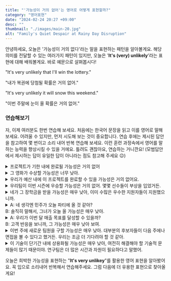 ```yaml
---
title: "'가능성이 거의 없어'는 영어로 어떻게 표현할까?"
category: "영어표현"
date: "2024-02-24 20:27 +09:00"
desc: ""
thumbnail: "./images/main-20.jpg"
alt: "Family's Quiet Despair at Rainy Day Disruption"
---
```


안녕하세요, 오늘은 '가능성이 거의 없다'라는 말을 표현하는 패턴을 알아볼게요. 해당 의미를 전달할 수 있는 여러가지 패턴이 있지만, 오늘은 '**It's (very) unlikely**'라는 표현에 대해 배워볼게요. 바로 예문으로 살펴봅시다!

"It's very unlikely that I'll win the lottery."

"내가 복권에 당첨될 확률은 거의 없어."

"It's very unlikely it will snow this weekend."

"이번 주말에 눈이 올 확률은 거의 없어."

### 연습해보기

자, 이제 여러분도 한번 연습해 보세요. 처음에는 한국어 문장을 읽고 이를 영어로 말해보세요. 어려울 수 있지만, 먼저 시도해 보는 것이 중요합니다. 연습 후에는 제시된 답안을 참고하여 몇 번이고 소리 내어 반복 연습해 보세요. 이런 훈련 과정속에서 영어를 말하는 능력을 향상시킬 수 있을 거에요. 틀려도 괜찮아요, 연습하는 거니깐요! (모범답안에서 제시하는 답이 유일한 답이 아니라는 점도 참고해 주세요 😉)

<details>
  <summary>프로젝트가 기한 내에 완료될 가능성은 거의 없어</summary>
  <span>It's very unlikely the project will be completed on time.</span>
</details>

<details>
 <summary>그 영화가 수상할 가능성은 너무 낮아.</summary>
  <span>It's very unlikely that movie will win an award."</span>
</details>

<details>
  <summary>우리가 예산 내에 이 프로젝트를 완료할 수 있을 가능성은 거의 없어요.</summary>
  <span>It's very unlikely we can finish this project within budget.</span>
</details>

<details>
  <summary>우리팀이 이번 시즌에 우승할 가능성은 거의 없어. 몇몇 선수들이 부상을 입었거든.</summary>
  <span>It's very unlikely our team will win the season, due to several key players being injured.</span>
</details>

<details>
  <summary>네가 그 장학금을 받을 가능성은 매우 낮아, 이미 수많은 우수한 지원자들이 지원했으니까.</summary>
  <span>It's very unlikely you'll get the scholarship, given the numerous outstanding applicants already.</span>
</details>

<details>
  <summary>A: 네 생각엔 민주가 오늘 파티에 올 것 같아?<br>B: 솔직히 말해서, 그녀가 오늘 올 가능성은 매우 낮아.</summary>
  <span>A: Do you think Minju will come to the party today?<br>B: Honestly, it's very unlikely she will come today.</span>
</details>

<details>
  <summary>A: 우리가 이번 달 매출 목표를 달성할 수 있을까?<br>B: 고객 반응을 보니까, 그 가능성은 매우 낮아 보여.</summary>
  <span>A: Do you think we can meet our sales target this month<br>B: Looking at the customer response, it's very unlikely.</span>
</details>

<details>
  <summary>이번 주에 새로운 팀원을 구할 가능성은 매우 낮아. 대부분의 후보자들이 다음 주에나 면접을 볼 수 있다고 했거든. 우리는 조금 더 기다려야 할 것 같아.</summary>
  <span>It's very unlikely we'll be able to hire a new team member this week. Most candidates said they can only attend the interview next week. It seems we'll have to wait a bit longer.</span>
</details>

<details>
  <summary>이 기술이 단기간 내에 상용화될 가능성은 매우 낮아, 여전히 해결해야 할 기술적 문제들이 많기 때문이야. 연구팀은 더 많은 시간과 자원이 필요하다고 말했어.</summary>
  <span>It's very unlikely this technology will be commercialized in the short term, since there are still many technical issues to resolve. The research team said they need more time and resources</span>
</details>

오늘은 희박한 가능성을 표현하는 "**It's very unlikey**"를 활용한 영어 표현을 알아봤어요. 꼭 입으로 소리내어 반복해서 연습해주세요. 그럼 다음에 더 유용한 표현으로 찾아올게요!
